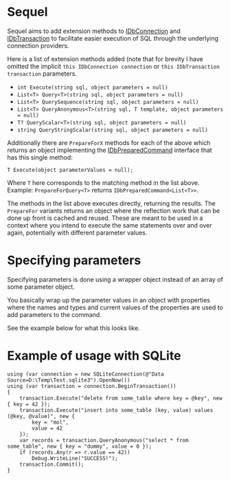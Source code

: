 # Sequel

Sequel aims to add extension methods to [IDbConnection][idbc] and [IDbTransaction][idbt]
to facilitate easier execution of SQL through the underlying connection providers.

Here is a list of extension methods added (note that for brevity I have omitted the implicit `this IDbConnection connection`
or `this IDbTransaction transaction` parameters.

* `int Execute(string sql, object parameters = null)`
* `List<T> Query<T>(string sql, object parameters = null)`
* `List<T> QuerySequence(string sql, object parameters = null)`
* `List<T> QueryAnonymous<T>(string sql, T template, object parameters = null)`
* `T? QueryScalar<T>(string sql, object parameters = null)`
* `string QueryStringScalar(string sql, object parameters = null)`

Additionally there are `PrepareForX` methods for each of the above which returns an object implementing the [IDbPreparedCommand<T>](idbp)
interface that has this single method:

    T Execute(object parameterValues = null);
    
Where `T` here corresponds to the matching method in the list above. Example: `PrepareForQuery<T>` returns
`IDbPreparedCommand<List<T>>`.

The methods in the list above executes directly, returning the results. The `PrepareFor` variants returns an object where
the reflection work that can be done up front is cached and reused. These are meant to be used in a context where
you intend to execute the same statements over and over again, potentially with different parameter values.

# Specifying parameters

Specifying parameters is done using a wrapper object instead of an array of some parameter object.

You basically wrap up the parameter values in an object with properties where the names and types and current values
of the properties are used to add parameters to the command.

See the example below for what this looks like.

# Example of usage with SQLite

    using (var connection = new SQLiteConnection(@"Data Source=D:\Temp\Test.sqlite3").OpenNow())
    using (var transaction = connection.BeginTransaction())
    {
        transaction.Execute("delete from some_table where key = @key", new { key = 42 });
        transaction.Execute("insert into some_table (key, value) values (@key, @value)", new {
            key = "mol",
            value = 42
        });
        var records = transaction.QueryAnonymous("select * from some_table", new { key = "dummy", value = 0 });
        if (records.Any(r => r.value == 42))
            Debug.WriteLine("SUCCESS!");
        transaction.Commit();
    }

  [idbc]: https://msdn.microsoft.com/en-us/library/system.data.idbconnection%28v=vs.110%29.aspx
  [idbt]: https://msdn.microsoft.com/en-us/library/system.data.idbtransaction%28v=vs.110%29.aspx
  [idbp]: https://github.com/lassevk/Sequel/blob/master/Sequel/IDbPreparedCommand.cs
